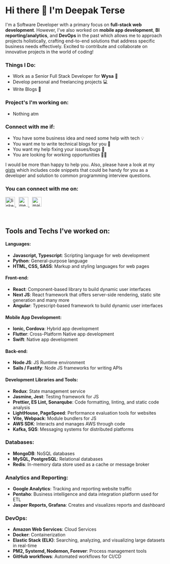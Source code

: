# Hi there 👋 I'm Deepak Terse

I'm a Software Developer with a primary focus on **full-stack web development**. However, I've also worked on **mobile app development**, **BI reporting/analytics**, and **DevOps** in the past which allows me to approach projects holistically, crafting end-to-end solutions that address specific business needs effectively. Excited to contribute and collaborate on innovative projects in the world of coding!

### Things I Do:

- Work as a Senior Full Stack Developer for **Wysa** 🏢
- Develop personal and freelancing projects 💻
- Write Blogs 📝

### Project's I'm working on:
- Nothing atm

### Connect with me if:

- You have some business idea and need some help with tech 💡
- You want me to write technical blogs for you 📝
- You want my help fixing your issues/bugs 🐞
- You are looking for working opportunities 👨‍💻

I would be more than happy to help you. Also, please have a look at my <a href="https://gist.github.com/deepak-terse">gists</a> which includes code snippets that could be handy for you as a developer and solution to common programming interview questions.

### You can connect with me on:
<p>
  <a href="https://www.linkedin.com/in/deepak-terse/">
    <img alt="linkedin" src="https://cdn.iconscout.com/icon/free/png-512/linkedin-circle-1868976-1583140.png" height="30"/>  
  </a>&nbsp;
  <a href="https://medium.com/@iamdeepakterse">
    <img alt="medium" src="https://www.asynsis.com/wp-content/uploads/2017/03/medium.png" height="30"/>  
  </a>&nbsp;
  <a href="mailto:iamdeepakterse@gmail.com">
    <img alt="mail" src="https://www.cincyredbike.org/wp-content/uploads/2017/10/email.png" height="30"/>  
  </a>
</p>

<br/>

## Tools and Techs I've worked on:

#### Languages:
  - **Javascript, Typescript**: Scripting language for web development
  - **Python**: General-purpose language
  - **HTML, CSS, SASS**: Markup and styling languages for web pages

#### Front-end:
  - **React**: Component-based library to build dynamic user interfaces
  - **Next JS**: React framework that offers server-side rendering, static site generation and many more
  - **Angular**: Typescript-based framework to build dynamic user interfaces

#### Mobile App Development:
  - **Ionic, Cordova**: Hybrid app development
  - **Flutter**: Cross-Platform Native app development
  - **Swift**: Native app development

#### Back-end:
  - **Node JS**: JS Runtime environment
  - **Sails / Fastify**: Node JS frameworks for writing APIs

#### Development Libraries and Tools:
  - **Redux**: State management service
  - **Jasmine, Jest**: Testing framework for JS
  - **Prettier, ES Lint, Sonarqube**: Code formatting, linting, and static code analysis
  - **LightHouse, PageSpeed**: Performance evaluation tools for websites
  - **Vite, Webpack**: Module bundlers for JS
  - **AWS SDK**: Interacts and manages AWS through code
  - **Kafka, SQS**: Messaging systems for distributed platforms

### Databases:
  - **MongoDB**: NoSQL databases
  - **MySQL, PostgreSQL**: Relational databases
  - **Redis**: In-memory data store used as a cache or message broker

### Analytics and Reporting:
  - **Google Analytics**: Tracking and reporting website traffic
  - **Pentaho**: Business intelligence and data integration platform used for ETL
  - **Jasper Reports, Grafana**: Creates and visualizes reports and dashboard

### DevOps:
  - **Amazon Web Services**: Cloud Services
  - **Docker**: Containerization
  - **Elastic Stack (ELK)**: Searching, analyzing, and visualizing large datasets in real-time
  - **PM2, Systemd, Nodemon, Forever**: Process management tools
  - **GitHub workflows**: Automated workflows for CI/CD

